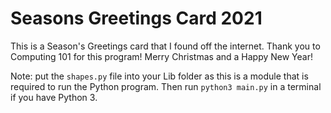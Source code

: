 # Seasons Greetings Card 2021
This is a Season's Greetings card that I found off the internet. Thank you to Computing 101 for this program! Merry Christmas and a Happy New Year!

Note: put the `shapes.py` file into your Lib folder as this is a module that is required to run the Python program. Then run `python3 main.py` in a terminal if you have Python 3.

